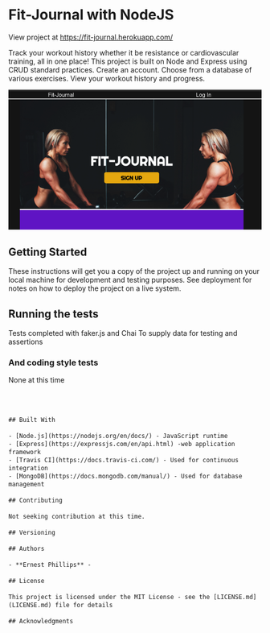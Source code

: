 # Fit-Journal with NodeJS

View project at https://fit-journal.herokuapp.com/

Track your workout history whether it be resistance or cardiovascular training, all in one place!
This project is built on Node and Express using CRUD standard practices.
Create an account.
Choose from a database of various exercises.
View your workout history and progress.

![alt text](./public/img/fit_j_thumb.png)

## Getting Started

These instructions will get you a copy of the project up and running on your local machine for development and testing purposes. See deployment for notes on how to deploy the project on a live system.

## Running the tests

Tests completed with faker.js and Chai
To supply data for testing and assertions


### And coding style tests

None at this time

```



## Built With

- [Node.js](https://nodejs.org/en/docs/) - JavaScript runtime
- [Express](https://expressjs.com/en/api.html) -web application framework
- [Travis CI](https://docs.travis-ci.com/) - Used for continuous integration
- [MongoDB](https://docs.mongodb.com/manual/) - Used for database management

## Contributing

Not seeking contribution at this time.

## Versioning

## Authors

- **Ernest Phillips** -

## License

This project is licensed under the MIT License - see the [LICENSE.md](LICENSE.md) file for details

## Acknowledgments
```
